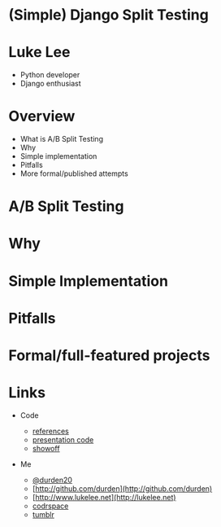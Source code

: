 <!SLIDE small>

(Simple) Django Split Testing
========================

<!SLIDE bullets>

Luke Lee
========
- Python developer
- Django enthusiast

<!SLIDE small>

Overview
========
- What is A/B Split Testing
- Why
- Simple implementation
- Pitfalls
- More formal/published attempts

<!SLIDE small incremental>

A/B Split Testing
==================

<!SLIDE small incremental>

Why
==================

<!SLIDE small incremental>

Simple Implementation
==================

<!SLIDE small incremental>

Pitfalls
==================

<!SLIDE small incremental>

Formal/full-featured projects
==================

<!SLIDE smaller>

Links
=====
- Code
    - [references](http://www.pinboard.in/u:durden/t:split_testing/)
    - [presentation code](https://github.com/durden/split_testing_django)
    - [showoff](https://github.com/schacon/showoff)

- Me
    - [@durden20](http://twitter.com/#!/durden20)
    - [http://github.com/durden](http://github.com/durden)
    - [http://www.lukelee.net](http://lukelee.net)
    - [codrspace](http://codrspace.com/durden)
    - [tumblr](http://durden.tumblr.com)
